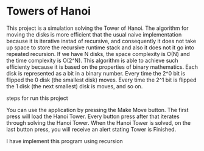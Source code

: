 # Towers of Hanoi
This project is a simulation solving the Tower of Hanoi. The algorithm for moving the disks is more efficient that the usual naive implementation because it is iterative instad of recursive, and consequently it does not take up space to store the recursive runtime stack and also it does not it go into repeated recursion. If we have N disks, the space complexity is O(N) and the time complexity is O(2^N). This algorithm is able to achieve such efficienty because it is based on the properties of binary mathematics. Each disk is represented as a bit in a binary number. Every time the 2^0 bit is flipped the 0 disk (the smallest disk) moves. Every time the 2^1 bit is flipped the 1 disk (the next smallest) disk is moves, and so on.

steps for run this project

You can use the application by pressing the Make Move button. The first press will load the Hanoi Tower. Every button press after that iterates through solving the Hanoi Tower. When the Hanoi Tower is solved, on the last button press, you will receive an alert stating Tower is Finished.

I have implement this program using recursion
